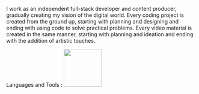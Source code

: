 I work as an independent full-stack developer and content producer, gradually creating my vision of the digital world. Every coding project is created from the ground up, starting with planning and designing and ending with using code to solve practical problems. Every video material is created in the same manner, starting with planning and ideation and ending with the addition of artistic touches.

<p align="left">
  Languages and Tools : 
  <img src="https://upload.wikimedia.org/wikipedia/commons/thumb/a/a7/React-icon.svg/2300px-React-icon.svg.png" height="100" width="100">
</p>
